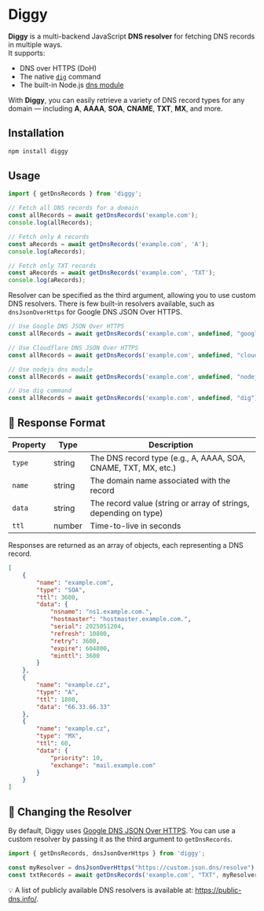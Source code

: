 # Diggy

**Diggy** is a multi-backend JavaScript **DNS resolver** for fetching DNS records in multiple ways.  
It supports:

- DNS over HTTPS (DoH)
- The native [`dig`](https://linux.die.net/man/1/dig) command
- The built-in Node.js [dns module](https://nodejs.org/api/dns.html)

With **Diggy**, you can easily retrieve a variety of DNS record types for any domain — including **A**, **AAAA**,
**SOA**, **CNAME**, **TXT**, **MX**, and more.

## Installation

```bash
npm install diggy
```

## Usage

```javascript
import { getDnsRecords } from 'diggy';

// Fetch all DNS records for a domain
const allRecords = await getDnsRecords('example.com');
console.log(allRecords);

// Fetch only A records
const aRecords = await getDnsRecords('example.com', 'A');
console.log(aRecords);

// Fetch only TXT records
const aRecords = await getDnsRecords('example.com', 'TXT');
console.log(aRecords);
```

Resolver can be specified as the third argument, allowing you to use custom DNS resolvers.
There is few built-in resolvers available, such as `dnsJsonOverHttps` for Google DNS JSON Over HTTPS.

```javascript
// Use Google DNS JSON Over HTTPS
const allRecords = await getDnsRecords('example.com', undefined, "google");

// Use Cloudflare DNS JSON Over HTTPS
const allRecords = await getDnsRecords('example.com', undefined, "cloudflare");

// Use nodejs dns module
const allRecords = await getDnsRecords('example.com', undefined, "nodejs");

// Use dig command
const allRecords = await getDnsRecords('example.com', undefined, "dig");
```

## 📜 Response Format

| Property | Type   | Description                                                      |
|----------|--------|------------------------------------------------------------------|
| `type`   | string | The DNS record type (e.g., A, AAAA, SOA, CNAME, TXT, MX, etc.)   |
| `name`   | string | The domain name associated with the record                       |
| `data`   | string | The record value (string or array of strings, depending on type) |
| `ttl`    | number | Time-to-live in seconds                                          |

Responses are returned as an array of objects, each representing a DNS record.

```json
[
	{
		"name": "example.com",
		"type": "SOA",
		"ttl": 3600,
		"data": {
			"nsname": "ns1.example.com.",
			"hostmaster": "hostmaster.example.com.",
			"serial": 2025051204,
			"refresh": 10800,
			"retry": 3600,
			"expire": 604800,
			"minttl": 3600
		}
	},
	{
		"name": "example.cz",
		"type": "A",
		"ttl": 1800,
		"data": "66.33.66.33"
	},
	{
		"name": "example.cz",
		"type": "MX",
		"ttl": 60,
		"data": {
			"priority": 10,
			"exchange": "mail.example.com"
		}
	}
]
```

## 🔧 Changing the Resolver

By default, Diggy uses [Google DNS JSON Over HTTPS](https://dns.google/resolve?name=ozana.cz&type=A). You can use a
custom resolver by passing it as the third argument to `getDnsRecords`.

```javascript
import { getDnsRecords, dnsJsonOverHttps } from 'diggy';

const myResolver = dnsJsonOverHttps("https://custom.json.dns/resolve");
const txtRecords = await getDnsRecords('example.com', "TXT", myResolver);
```

💡 A list of publicly available DNS resolvers is available at: https://public-dns.info/.
